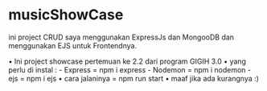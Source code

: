 # musicShowCase
ini project CRUD saya menggunakan ExpressJs dan MongooDB dan menggunakan EJS untuk Frontendnya.

• Ini project showcase pertemuan ke 2.2 dari program GIGIH 3.0
• yang perlu di instal :
    - Express = npm i express
    - Nodemon = npm i nodemon
    - ejs = npm i ejs
• cara jalaninya = npm run start 
• maaf jika ada kurangnya :)
